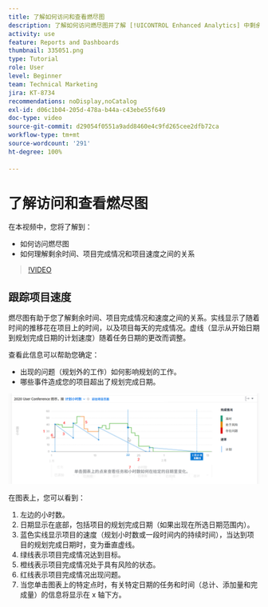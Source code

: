 ```yaml
---
title: 了解如何访问和查看燃尽图
description: 了解如何访问燃尽图并了解 [!UICONTROL Enhanced Analytics] 中剩余时间、项目完成情况和项目速度之间的关系。
activity: use
feature: Reports and Dashboards
thumbnail: 335051.png
type: Tutorial
role: User
level: Beginner
team: Technical Marketing
jira: KT-8734
recommendations: noDisplay,noCatalog
exl-id: d06c1b04-205d-478a-b44a-c43ebe55f649
doc-type: video
source-git-commit: d29054f0551a9add8460e4c9fd265cee2dfb72ca
workflow-type: tm+mt
source-wordcount: '291'
ht-degree: 100%

---
```


# 了解访问和查看燃尽图

在本视频中，您将了解到：

* 如何访问燃尽图
* 如何理解剩余时间、项目完成情况和项目速度之间的关系

>[!VIDEO](https://video.tv.adobe.com/v/335051/?quality=12&learn=on)

## 跟踪项目速度

燃尽图有助于您了解剩余时间、项目完成情况和速度之间的关系。实线显示了随着时间的推移花在项目上的时间，以及项目每天的完成情况。虚线（显示从开始日期到规划完成日期的计划速度）随着任务日期的更改而调整。

查看此信息可以帮助您确定：

* 出现的问题（规划外的工作）如何影响规划的工作。
* 哪些事件造成您的项目超出了规划完成日期。

![显示燃尽图的图像，其中包含下面项目符号中描述的区域的数字](assets/section-2-9.png)

在图表上，您可以看到：

1. 左边的小时数。
1. 日期显示在底部，包括项目的规划完成日期（如果出现在所选日期范围内）。
1. 蓝色实线显示项目的速度（规划小时数或一段时间内的持续时间），当达到项目的规划完成日期时，变为垂直虚线。
1. 绿线表示项目完成情况达到目标。
1. 橙线表示项目完成情况处于具有风险的状态。
1. 红线表示项目完成情况出现问题。
1. 当您单击图表上的特定点时，有关特定日期的任务和时间（总计、添加量和完成量）的信息将显示在 x 轴下方。
